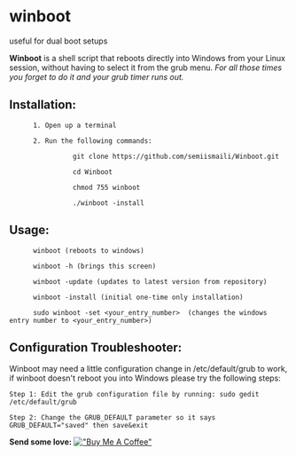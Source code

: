 # winboot
useful for dual boot setups

**Winboot** is a shell script that reboots directly into Windows from your Linux session, without having to select it from the grub menu. *For all those times you forget to do it and your grub timer runs out.*

Installation:
-
          1. Open up a terminal 
          
          2. Run the following commands:
                    
                    git clone https://github.com/semiismaili/Winboot.git
                    
                    cd Winboot
                    
                    chmod 755 winboot
                    
                    ./winboot -install
                    


Usage:
-
          winboot (reboots to windows)
          
          winboot -h (brings this screen)
          
          winboot -update (updates to latest version from repository)
          
          winboot -install (initial one-time only installation)

          sudo winboot -set <your_entry_number>  (changes the windows entry number to <your_entry_number>)
          
  
Configuration Troubleshooter:
-
Winboot may need a little configuration change in /etc/default/grub to work, if winboot doesn't reboot you into Windows
please try the following steps:


    Step 1: Edit the grub configuration file by running: sudo gedit /etc/default/grub

    Step 2: Change the GRUB_DEFAULT parameter so it says GRUB_DEFAULT="saved" then save&exit



**Send some love:** [!["Buy Me A Coffee"](https://www.buymeacoffee.com/assets/img/custom_images/orange_img.png)](https://ko-fi.com/semiismaili)

          
          



